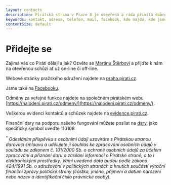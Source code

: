 ```yaml
---
layout: contacts
description: Pirátská strana v Praze 8 je otevřená a ráda přivítá dobrovolníky a odpoví na dotazy kritiků.
keywords: kontakt, adresa, telefon, mail, facebook, kde najdu, kde jsou
contentSize: default
---
```


<div class="o-section-header o-section-header--indented">
  <h1 class="t-h2-alt">Přidejte se</h1>
</div>

Zajímá vás co Piráti dělají a jak? Ozvěte se [Martinu Štěrbovi](/lide/martin-sterba) a přijďte k nám na otevřenou schůzi ať už on-line či off-line.

Webové stránky pražského sdružení najdete na [praha.pirati.cz](https://praha.pirati.cz/). 

Jsme také na [Facebooku](https://fb.com/piratipraha8).

Odměny za veřejné funkce najdete na společném pirátském webu [https://nalodeni.pirati.cz/odmeny/](https://nalodeni.pirati.cz/odmeny/).

Veškerou evidenci kontaktů a schůzek najdete na [evidence.pirati.cz](https://evidence.pirati.cz/).

Finanční dary na podporu našeho fungování můžete posílat na [dary](https://dary.pirati.cz), jako specifický symbol uveďte 110108.

*<sup>\*</sup> Odesláním příspěvku s osobními údaji uzavíráte s Pirátskou stranou darovací smlouvu a udělujete jí souhlas ke zpracování osobních údajů v souladu se zákonem č. 101/2000 Sb. o ochraně osobních údajů za účelem zpracování a přiznání daru a zasílání informací o Pirátské straně, a to i elektronickými prostředky. Vámi uvedená data budou podle zákona 424/1991 Sb. o sdružování v politických stranách a hnutích součástí výroční finanční zprávy politické strany (částka, jméno, příjmení a datum narození nebo název a identifikační číslo právnické osoby).*

